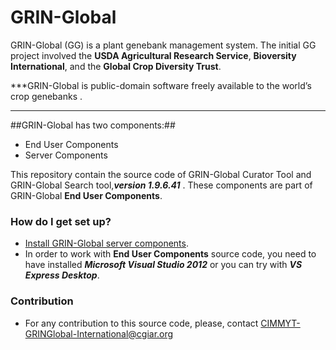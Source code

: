 # GRIN-Global #

GRIN-Global (GG) is a plant genebank management system. The initial GG project involved the **USDA
Agricultural Research Service**, **Bioversity International**, and the **Global Crop Diversity Trust**.

***GRIN-Global is public-domain software freely available to the world’s crop genebanks .
***
##GRIN-Global has two components:##
* End User Components
* Server Components
 
This repository contain the source code of GRIN-Global Curator Tool and GRIN-Global Search tool,***version 1.9.6.41*** . These components are part of GRIN-Global **End User Components**.

### How do I get set up? ###

* [Install GRIN-Global server components](http://www.ars-grin.gov/npgs/gringlobal/docs/gg_installation_guide.pdf).
* In order to work with **End User Components** source code, you need to have installed ***Microsoft Visual Studio 2012*** or you can try with ***VS Express Desktop***.


### Contribution ###

* For any contribution to this source code, please, contact CIMMYT-GRINGlobal-International@cgiar.org